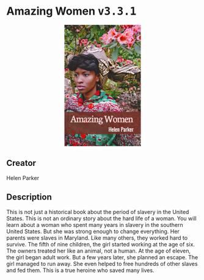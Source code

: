 
# Amazing Women <kbd>v3.3.1</kbd>

<center>
  <img src="./cover-1024.jpg"/>
</center>

## Creator
Helen Parker

## Description
This is not just a historical book about the period of slavery in the United States. This is not an ordinary story about the hard life of a woman. You will learn about a woman who spent many years in slavery in the southern United States. But she was strong enough to change everything. Her parents were slaves in Maryland. Like many others, they worked hard to survive. The fifth of nine children, the girl started working at the age of six. The owners treated her like an animal, not a human. At the age of eleven, the girl began adult work. But a few years later, she planned an escape. The girl managed to run away. She even helped to free hundreds of other slaves and fed them. This is a true heroine who saved many lives.   
